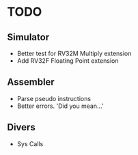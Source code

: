 # TODO

## Simulator

* Better test for RV32M Multiply extension
* Add RV32F Floating Point extension

## Assembler

* Parse pseudo instructions
* Better errors. 'Did you mean...'

## Divers

* Sys Calls

